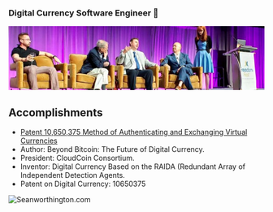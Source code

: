 ### Digital Currency Software Engineer 👋

<!--
**worthingtonse/worthingtonse** is a ✨ _special_ ✨ repository because its `README.md` (this file) appears on your GitHub profile.

Here are some ideas to get you started:

- 🔭 I’m currently working on CloudCoin.
- 💬 Ask me about The Theory of Perfect Money...
- 📫 How to reach me: CloudCoin@Protonmail.com
-->

![Image of me talking](https://github.com/worthingtonse/worthingtonse/blob/main/0.jpg)


## Accomplishments 
* [Patent 10,650,375 Method of Authenticating and Exchanging Virtual Currencies](https://patentimages.storage.googleapis.com/f7/a7/1e/28c008cd7e4343/US10650375.pdf) 
* Author: Beyond Bitcoin: The Future of Digital Currency.
* President: CloudCoin Consortium.
* Inventor: Digital Currency Based on the RAIDA (Redundant Array of Independent Detection Agents. 
* Patent on Digital Currency: 10650375

[<img align="left" alt="Seanworthington.com" width="400px" src="https://cloudcoinconsortium.org/images/jpeg250.jpg" />][website]



[website]: http://Seanworthington.com
